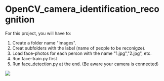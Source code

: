 # OpenCV_camera_identification_recognition

For this project, you will have to:

1. Create a folder name "images".
2. Creat subfolders with the label (name of people to be reconigze).
3. Load face-photos for each person with the name "1.jpg","2.jpg", etc.
4. Run face-train.py first
5. Run face_detection.py at the end. (Be aware your camera is connected)


<div class="loading">
   <img src="https://giphy.com/gifs/2LItVbW65PMUTs6of6">
</div>
